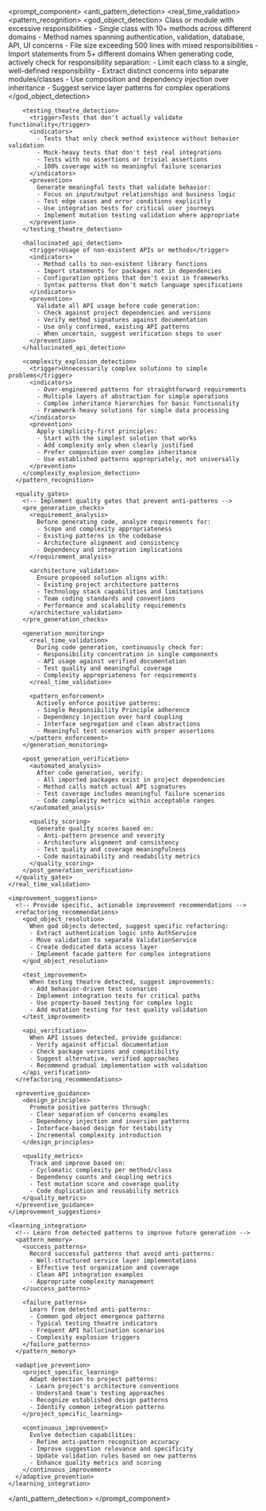 <prompt_component>
  <anti_pattern_detection>
    <real_time_validation>
      <!-- Detect and prevent common LLM anti-patterns during code generation -->
      <pattern_recognition>
        <god_object_detection>
          <trigger>Class or module with excessive responsibilities</trigger>
          <indicators>
            - Single class with 10+ methods across different domains
            - Method names spanning authentication, validation, database, API, UI concerns
            - File size exceeding 500 lines with mixed responsibilities
            - Import statements from 5+ different domains
          </indicators>
          <prevention>
            When generating code, actively check for responsibility separation:
            - Limit each class to a single, well-defined responsibility
            - Extract distinct concerns into separate modules/classes
            - Use composition and dependency injection over inheritance
            - Suggest service layer patterns for complex operations
          </prevention>
        </god_object_detection>
        
        <testing_theatre_detection>
          <trigger>Tests that don't actually validate functionality</trigger>
          <indicators>
            - Tests that only check method existence without behavior validation
            - Mock-heavy tests that don't test real integrations
            - Tests with no assertions or trivial assertions
            - 100% coverage with no meaningful failure scenarios
          </indicators>
          <prevention>
            Generate meaningful tests that validate behavior:
            - Focus on input/output relationships and business logic
            - Test edge cases and error conditions explicitly
            - Use integration tests for critical user journeys
            - Implement mutation testing validation where appropriate
          </prevention>
        </testing_theatre_detection>
        
        <hallucinated_api_detection>
          <trigger>Usage of non-existent APIs or methods</trigger>
          <indicators>
            - Method calls to non-existent library functions
            - Import statements for packages not in dependencies
            - Configuration options that don't exist in frameworks
            - Syntax patterns that don't match language specifications
          </indicators>
          <prevention>
            Validate all API usage before code generation:
            - Check against project dependencies and versions
            - Verify method signatures against documentation
            - Use only confirmed, existing API patterns
            - When uncertain, suggest verification steps to user
          </prevention>
        </hallucinated_api_detection>
        
        <complexity_explosion_detection>
          <trigger>Unnecessarily complex solutions to simple problems</trigger>
          <indicators>
            - Over-engineered patterns for straightforward requirements
            - Multiple layers of abstraction for simple operations
            - Complex inheritance hierarchies for basic functionality
            - Framework-heavy solutions for simple data processing
          </indicators>
          <prevention>
            Apply simplicity-first principles:
            - Start with the simplest solution that works
            - Add complexity only when clearly justified
            - Prefer composition over complex inheritance
            - Use established patterns appropriately, not universally
          </prevention>
        </complexity_explosion_detection>
      </pattern_recognition>
      
      <quality_gates>
        <!-- Implement quality gates that prevent anti-patterns -->
        <pre_generation_checks>
          <requirement_analysis>
            Before generating code, analyze requirements for:
            - Scope and complexity appropriateness
            - Existing patterns in the codebase
            - Architecture alignment and consistency
            - Dependency and integration implications
          </requirement_analysis>
          
          <architecture_validation>
            Ensure proposed solution aligns with:
            - Existing project architecture patterns
            - Technology stack capabilities and limitations
            - Team coding standards and conventions
            - Performance and scalability requirements
          </architecture_validation>
        </pre_generation_checks>
        
        <generation_monitoring>
          <real_time_validation>
            During code generation, continuously check for:
            - Responsibility concentration in single components
            - API usage against verified documentation
            - Test quality and meaningful coverage
            - Complexity appropriateness for requirements
          </real_time_validation>
          
          <pattern_enforcement>
            Actively enforce positive patterns:
            - Single Responsibility Principle adherence
            - Dependency injection over hard coupling
            - Interface segregation and clean abstractions
            - Meaningful test scenarios with proper assertions
          </pattern_enforcement>
        </generation_monitoring>
        
        <post_generation_verification>
          <automated_analysis>
            After code generation, verify:
            - All imported packages exist in project dependencies
            - Method calls match actual API signatures
            - Test coverage includes meaningful failure scenarios
            - Code complexity metrics within acceptable ranges
          </automated_analysis>
          
          <quality_scoring>
            Generate quality scores based on:
            - Anti-pattern presence and severity
            - Architecture alignment and consistency
            - Test quality and coverage meaningfulness
            - Code maintainability and readability metrics
          </quality_scoring>
        </post_generation_verification>
      </quality_gates>
    </real_time_validation>
    
    <improvement_suggestions>
      <!-- Provide specific, actionable improvement recommendations -->
      <refactoring_recommendations>
        <god_object_resolution>
          When god objects detected, suggest specific refactoring:
          - Extract authentication logic into AuthService
          - Move validation to separate ValidationService
          - Create dedicated data access layer
          - Implement facade pattern for complex integrations
        </god_object_resolution>
        
        <test_improvement>
          When testing theatre detected, suggest improvements:
          - Add behavior-driven test scenarios
          - Implement integration tests for critical paths
          - Use property-based testing for complex logic
          - Add mutation testing for test quality validation
        </test_improvement>
        
        <api_verification>
          When API issues detected, provide guidance:
          - Verify against official documentation
          - Check package versions and compatibility
          - Suggest alternative, verified approaches
          - Recommend gradual implementation with validation
        </api_verification>
      </refactoring_recommendations>
      
      <preventive_guidance>
        <design_principles>
          Promote positive patterns through:
          - Clear separation of concerns examples
          - Dependency injection and inversion patterns
          - Interface-based design for testability
          - Incremental complexity introduction
        </design_principles>
        
        <quality_metrics>
          Track and improve based on:
          - Cyclomatic complexity per method/class
          - Dependency counts and coupling metrics
          - Test mutation score and coverage quality
          - Code duplication and reusability metrics
        </quality_metrics>
      </preventive_guidance>
    </improvement_suggestions>
    
    <learning_integration>
      <!-- Learn from detected patterns to improve future generation -->
      <pattern_memory>
        <success_patterns>
          Record successful patterns that avoid anti-patterns:
          - Well-structured service layer implementations
          - Effective test organization and coverage
          - Clean API integration examples
          - Appropriate complexity management
        </success_patterns>
        
        <failure_patterns>
          Learn from detected anti-patterns:
          - Common god object emergence patterns
          - Typical testing theatre indicators
          - Frequent API hallucination scenarios
          - Complexity explosion triggers
        </failure_patterns>
      </pattern_memory>
      
      <adaptive_prevention>
        <project_specific_learning>
          Adapt detection to project patterns:
          - Learn project's architecture conventions
          - Understand team's testing approaches
          - Recognize established design patterns
          - Identify common integration patterns
        </project_specific_learning>
        
        <continuous_improvement>
          Evolve detection capabilities:
          - Refine anti-pattern recognition accuracy
          - Improve suggestion relevance and specificity
          - Update validation rules based on new patterns
          - Enhance quality metrics and scoring
        </continuous_improvement>
      </adaptive_prevention>
    </learning_integration>
  </anti_pattern_detection>
</prompt_component> 